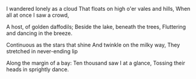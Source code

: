 I wandered lonely as a cloud
That floats on high o'er vales and hills,
When all at once I saw a crowd,

A host, of golden daffodils;
Beside the lake, beneath the trees,
Fluttering and dancing in the breeze.

Continuous as the stars that shine
And twinkle on the milky way,
They stretched in never-ending lip

Along the margin of a bay:
Ten thousand saw I at a glance,
Tossing their heads in sprightly dance.
